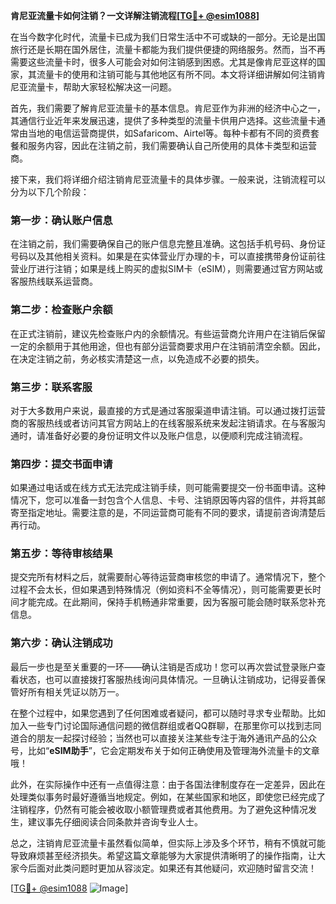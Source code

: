 **肯尼亚流量卡如何注销？一文详解注销流程[[TG💪+ @esim1088](https://t.me/s/esim1088)]**

在当今数字化时代，流量卡已成为我们日常生活中不可或缺的一部分。无论是出国旅行还是长期在国外居住，流量卡都能为我们提供便捷的网络服务。然而，当不再需要这些流量卡时，很多人可能会对如何注销感到困惑。尤其是像肯尼亚这样的国家，其流量卡的使用和注销可能与其他地区有所不同。本文将详细讲解如何注销肯尼亚流量卡，帮助大家轻松解决这一问题。

首先，我们需要了解肯尼亚流量卡的基本信息。肯尼亚作为非洲的经济中心之一，其通信行业近年来发展迅速，提供了多种类型的流量卡供用户选择。这些流量卡通常由当地的电信运营商提供，如Safaricom、Airtel等。每种卡都有不同的资费套餐和服务内容，因此在注销之前，我们需要确认自己所使用的具体卡类型和运营商。

接下来，我们将详细介绍注销肯尼亚流量卡的具体步骤。一般来说，注销流程可以分为以下几个阶段：

### 第一步：确认账户信息
在注销之前，我们需要确保自己的账户信息完整且准确。这包括手机号码、身份证号码以及其他相关资料。如果是在实体营业厅办理的卡，可以直接携带身份证前往营业厅进行注销；如果是线上购买的虚拟SIM卡（eSIM），则需要通过官方网站或客服热线联系运营商。

### 第二步：检查账户余额
在正式注销前，建议先检查账户内的余额情况。有些运营商允许用户在注销后保留一定的余额用于其他用途，但也有部分运营商要求用户在注销前清空余额。因此，在决定注销之前，务必核实清楚这一点，以免造成不必要的损失。

### 第三步：联系客服
对于大多数用户来说，最直接的方式是通过客服渠道申请注销。可以通过拨打运营商的客服热线或者访问其官方网站上的在线客服系统来发起注销请求。在与客服沟通时，请准备好必要的身份证明文件以及账户信息，以便顺利完成注销流程。

### 第四步：提交书面申请
如果通过电话或在线方式无法完成注销手续，则可能需要提交一份书面申请。这种情况下，您可以准备一封包含个人信息、卡号、注销原因等内容的信件，并将其邮寄至指定地址。需要注意的是，不同运营商可能有不同的要求，请提前咨询清楚后再行动。

### 第五步：等待审核结果
提交完所有材料之后，就需要耐心等待运营商审核您的申请了。通常情况下，整个过程不会太长，但如果遇到特殊情况（例如资料不全等情况），则可能需要更长时间才能完成。在此期间，保持手机畅通非常重要，因为客服可能会随时联系您补充信息。

### 第六步：确认注销成功
最后一步也是至关重要的一环——确认注销是否成功！您可以再次尝试登录账户查看状态，也可以直接拨打客服热线询问具体情况。一旦确认注销成功，记得妥善保管好所有相关凭证以防万一。

在整个过程中，如果您遇到了任何困难或者疑问，都可以随时寻求专业帮助。比如加入一些专门讨论国际通信问题的微信群组或者QQ群聊，在那里你可以找到志同道合的朋友一起探讨经验；当然也可以直接关注某些专注于海外通讯产品的公众号，比如“**eSIM助手**”，它会定期发布关于如何正确使用及管理海外流量卡的文章哦！

此外，在实际操作中还有一点值得注意：由于各国法律制度存在一定差异，因此在处理类似事务时最好遵循当地规定。例如，在某些国家和地区，即使您已经完成了注销程序，仍然有可能会被收取小额管理费或者其他费用。为了避免这种情况发生，建议事先仔细阅读合同条款并咨询专业人士。

总之，注销肯尼亚流量卡虽然看似简单，但实际上涉及多个环节，稍有不慎就可能导致麻烦甚至经济损失。希望这篇文章能够为大家提供清晰明了的操作指南，让大家今后面对此类问题时更加从容淡定。如果还有其他疑问，欢迎随时留言交流！

[[TG💪+ @esim1088](https://t.me/s/esim1088) ![Image](https://i.postimg.cc/4NQfJmqS/Snipaste-2025-05-13-00-14-12.png)]